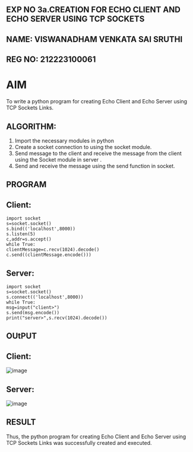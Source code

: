 ## EXP NO 3a.CREATION FOR ECHO CLIENT AND ECHO SERVER USING TCP SOCKETS

## NAME: VISWANADHAM VENKATA SAI SRUTHI
## REG NO: 212223100061

# AIM
To write a python program for creating Echo Client and Echo Server using TCP
Sockets Links.
## ALGORITHM:
1. Import the necessary modules in python
2. Create a socket connection to using the socket module.
3. Send message to the client and receive the message from the client using the Socket module in
 server .
4. Send and receive the message using the send function in socket.
## PROGRAM
## Client:

```
import socket
s=socket.socket()
s.bind(('localhost',8000))
s.listen(5)
c,addr=s.accept()
while True:
clientMessage=c.recv(1024).decode()
c.send((clientMessage.encode()))
```
## Server:

```
import socket
s=socket.socket()
s.connect(('localhost',8000))
while True:
msg=input("client>")
s.send(msg.encode())
print("server>",s.recv(1024).decode())
```
## OUtPUT
## Client:

![image](https://github.com/sruthiviswanadham/3a.Sockets_Creation_for_Echo_Client_and_Echo_Server/assets/151760421/145df2c0-c3d5-4c9c-a11f-81be4fc9750d)

## Server:

![image](https://github.com/sruthiviswanadham/3a.Sockets_Creation_for_Echo_Client_and_Echo_Server/assets/151760421/d2de8e50-4c6b-455d-8ec2-df730c6a5d48)


## RESULT
Thus, the python program for creating Echo Client and Echo Server using TCP Sockets Links 
was successfully created and executed.
